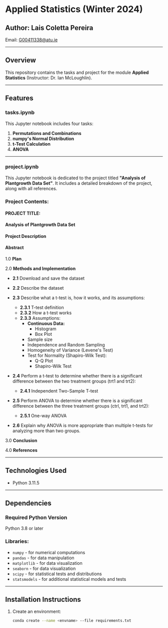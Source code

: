 # Applied Statistics (Winter 2024)

## Author: Lais Coletta Pereira  
Email: G00411338@atu.ie  

---

## Overview

This repository contains the tasks and project for the module **Applied Statistics** (Instructor: Dr. Ian McLoughlin).

---

## Features

### **tasks.ipynb**
This Jupyter notebook includes four tasks:  
1. **Permutations and Combinations**  
2. **numpy's Normal Distribution**  
3. **t-Test Calculation**  
4. **ANOVA**

---

### **project.ipynb**
This Jupyter notebook is dedicated to the project titled **"Analysis of Plantgrowth Data Set"**. It includes a detailed breakdown of the project, along with all references.  

### Project Contents:  

#### **PROJECT TITLE:**  
**Analysis of Plantgrowth Data Set**  

#### **Project Description**  

#### **Abstract**  

1.0 **Plan**  

2.0 **Methods and Implementation**  
- **2.1** Download and save the dataset  
- **2.2** Describe the dataset  
- **2.3** Describe what a t-test is, how it works, and its assumptions:  
  - **2.3.1** T-test definition  
  - **2.3.2** How a t-test works  
  - **2.3.3** Assumptions:  
    - **Continuous Data:**  
      - Histogram  
      - Box Plot  
    - Sample size  
    - Independence and Random Sampling  
    - Homogeneity of Variance (Levene's Test)  
    - Test for Normality (Shapiro-Wilk Test):  
      - Q-Q Plot  
      - Shapiro-Wilk Test  

- **2.4** Perform a t-test to determine whether there is a significant difference between the two treatment groups (trt1 and trt2):  
  - **2.4.1** Independent Two-Sample T-test  

- **2.5** Perform ANOVA to determine whether there is a significant difference between the three treatment groups (ctrl, trt1, and trt2):  
  - **2.5.1** One-way ANOVA  

- **2.6** Explain why ANOVA is more appropriate than multiple t-tests for analyzing more than two groups.  

3.0 **Conclusion**  

4.0 **References**  

---

## Technologies Used
- Python 3.11.5  

---

## Dependencies

### Required Python Version
Python 3.8 or later  

### Libraries:
- `numpy` - for numerical computations  
- `pandas` - for data manipulation  
- `matplotlib` - for data visualization  
- `seaborn` - for data visualization  
- `scipy` - for statistical tests and distributions  
- `statsmodels` - for additional statistical models and tests  

---

## Installation Instructions

1. Create an environment:  
   ```bash
   conda create --name <envname> --file requirements.txt

